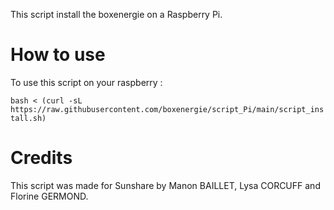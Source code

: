 This script install the boxenergie on a Raspberry Pi.

How to use
=================

To use this script on your raspberry :

`bash < (curl -sL https://raw.githubusercontent.com/boxenergie/script_Pi/main/script_install.sh)`

Credits
=================
This script was made for Sunshare by Manon BAILLET, Lysa CORCUFF and Florine GERMOND.

